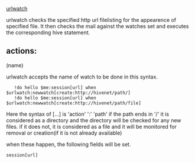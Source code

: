 [urlwatch](urlwatch.md)

urlwatch checks the specified http url filelisting for the appearence of specified file.
It then checks the mail against the watches set and executes the corresponding hive statement.

## actions: ##
(name)

urlwatch accepts the name of watch to be done in this syntax.
```
   !do hello $me:session[url] when $urlwatch:newwatch[create:http://hivenet/path/]
   !do hello $me:session[url] when $urlwatch:newwatch[create:http://hivenet/path/file]
```

Here the syntax of [...] is 'action' ':' 'path'
if the path ends in '/' it is considered as a directory and the directory will be checked for any new files.
if it does not, it is considered as a file and it will be monitored for removal or creation(if it is not already available)

when these happen, the following fields will be set.
```
session[url]
```
